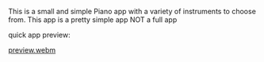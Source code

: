 This is a small and simple Piano app with a variety of instruments to choose from.
This app is a pretty simple app NOT a full app


quick app preview:


[preview.webm](https://github.com/AhmedZaeem/piano_app_gsg/assets/91721920/f4c38012-c2c2-46a7-b522-3011a08a3bb7)
